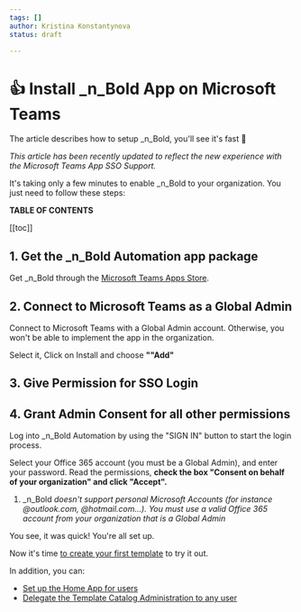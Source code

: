 ```yaml
---
tags: []
author: Kristina Konstantynova
status: draft

---
```

# 👍 Install _n_Bold App on Microsoft Teams

The article describes how to setup _n_Bold, you'll see it's fast 🚀

_This article has been recently updated to reflect the new experience with the Microsoft Teams App SSO Support._

It's taking only a few minutes to enable _n_Bold to your organization. You just need to follow these steps:

**TABLE OF CONTENTS**

\[\[toc\]\]

## 1. Get the _n_Bold Automation app package

Get _n_Bold through the [Microsoft Teams Apps Store](https://teams.microsoft.com/l/app/589748de-ec98-4616-9063-e91c629bd1a4?source=store-copy-link).

## 2. Connect to Microsoft Teams as a Global Admin

Connect to Microsoft Teams with a Global Admin account. Otherwise, you won't be able to implement the app in the organization.

Select it, Click on Install and choose **""Add"**

## 3. Give Permission for SSO Login

## 4. Grant Admin Consent for all other permissions

Log into _n_Bold Automation by using the "SIGN IN" button to start the login process.

Select your Office 365 account (you must be a Global Admin), and enter your password. Read the permissions, **check the box "Consent on behalf of your organization" and click "Accept".**

1. _n_Bold _doesn't support personal Microsoft Accounts (for instance @outlook.com, @hotmail.com...). You must use a valid Office 365 account from your organization that is a Global Admin_

You see, it was quick! You're all set up.

Now it's time [to create your first template](https://help.salestim.com/en/articles/3387488-create-a-new-microsoft-teams-template) to try it out.

In addition, you can:

* [Set up the Home App for users](https://help.salestim.com/en/articles/3507463-set-up-the-home-page-optional)
* [Delegate the Template Catalog Administration to any user](https://help.salestim.com/en/articles/4859635-catalog-manager-admin-role)